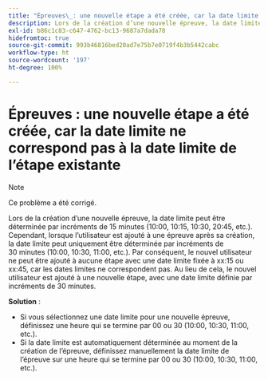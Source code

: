 ```yaml
---
title: "Épreuves\_: une nouvelle étape a été créée, car la date limite ne peut pas correspondre à la date limite de l’étape existante"
description: Lors de la création d’une nouvelle épreuve, la date limite peut être déterminée par incréments de 15 minutes (10:00, 10:15, 10:30, 20:45, etc.). Cependant, lorsque l’utilisateur est ajouté à une épreuve après sa création, la date limite peut uniquement être déterminée par incréments de 30 minutes (10:00, 10:30, 11:00, etc.).
exl-id: b86c1c83-c647-4762-bc13-9687a7dada78
hidefromtoc: true
source-git-commit: 993b46816bed20ad7e75b7e0719f4b3b5442cabc
workflow-type: ht
source-wordcount: '197'
ht-degree: 100%

---
```


# Épreuves : une nouvelle étape a été créée, car la date limite ne correspond pas à la date limite de l’étape existante

>[!NOTE]
>
>Ce problème a été corrigé.

Lors de la création d’une nouvelle épreuve, la date limite peut être déterminée par incréments de 15 minutes (10:00, 10:15, 10:30, 20:45, etc.). Cependant, lorsque l’utilisateur est ajouté à une épreuve après sa création, la date limite peut uniquement être déterminée par incréments de 30 minutes (10:00, 10:30, 11:00, etc.). Par conséquent, le nouvel utilisateur ne peut être ajouté à aucune étape avec une date limite fixée à xx:15 ou xx:45, car les dates limites ne correspondent pas. Au lieu de cela, le nouvel utilisateur est ajouté à une nouvelle étape, avec une date limite définie par incréments de 30 minutes.

**Solution** :

* Si vous sélectionnez une date limite pour une nouvelle épreuve, définissez une heure qui se termine par 00 ou 30 (10:00, 10:30, 11:00, etc.).
* Si la date limite est automatiquement déterminée au moment de la création de l’épreuve, définissez manuellement la date limite de l’épreuve sur une heure qui se termine par 00 ou 30 (10:00, 10:30, 11:00, etc.).
